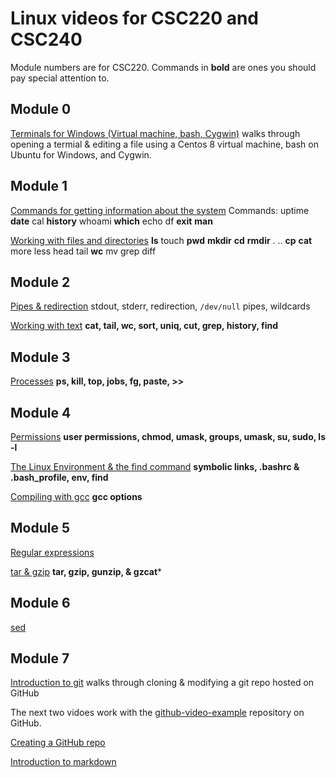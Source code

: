 # Linux videos for CSC220 and CSC240

Module numbers are for CSC220.  Commands in **bold** are ones you should pay special attention to.

## Module 0

[Terminals for Windows (Virtual machine, bash, Cygwin)](https://youtu.be/irCWodI1MO4) walks through opening a termial & editing a file using a Centos 8 virtual machine, bash on Ubuntu for Windows, and Cygwin.  

## Module 1

[Commands for getting information about the system](https://youtu.be/hNgx2rbScXc)
Commands: uptime **date** cal **history** whoami **which** echo df **exit** **man**

[Working with files and directories](https://youtu.be/MhYtNsOJXD8)
**ls** touch **pwd** **mkdir** **cd** **rmdir** . ..  **cp** **cat** more less head tail **wc** mv grep diff

## Module 2

[Pipes & redirection](https://youtu.be/SzSZl56pI-8)
stdout, stderr, redirection, ```/dev/null``` pipes, wildcards

[Working with text](https://youtu.be/wfVVPKEIRCE)
**cat, tail, wc, sort, uniq, cut, grep, history, find**

## Module 3

[Processes](https://youtu.be/_paIoXq6tmA)
**ps, kill, top, jobs, fg, paste, >>**

## Module 4

[Permissions](https://youtu.be/vx13prR-ZzM)
**user permissions, chmod, umask, groups, umask, su, sudo, ls -l**

[The Linux Environment & the find command](https://youtu.be/nETb6vLZScs)
**symbolic links, .bashrc & .bash_profile, env, find**

[Compiling with gcc](https://youtu.be/iDjWXKnoF_I)
**gcc options**

## Module 5

[Regular expressions](https://youtu.be/Wxw6TEp6yWo)

[tar & gzip](https://youtu.be/W79JlqYRmbU) **tar, gzip, gunzip, & gzcat***

## Module 6

[sed](https://youtu.be/rNCiBqWa2xs)

## Module 7

[Introduction to git](https://youtu.be/6goHaRDdq1Y) walks through cloning & modifying a git repo hosted on GitHub

The next two vidoes work with the [github-video-example](https://github.com/CGCC-CS/github-video-example) repository on GitHub.

[Creating a GitHub repo](https://youtu.be/vVXnUKO7RoA)

[Introduction to markdown](https://youtu.be/-cuDmIpRz9o)
